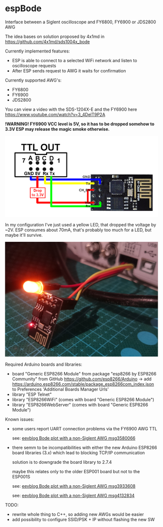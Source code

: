 # espBode
Interface between a Siglent oscilloscope and FY6800, FY6900 or JDS2800 AWG

The idea bases on solution proposed by 4x1md in https://github.com/4x1md/sds1004x_bode

Currently implemented features:
 - ESP is able to connect to a selected WiFi network and listen to oscilloscope requests
 - After ESP sends request to AWG it waits for confirmation

Currently supported AWG's:
 - FY6800
 - FY6900
 - JDS2800

You can view a video with the SDS-1204X-E and the FY6900 here https://www.youtube.com/watch?v=3_4DelT9P2A

**!WARNING! FY6900 VCC level is 5V, so it has to be dropped somehow to 3.3V ESP may release the magic smoke otherwise.**

![image test](img/connection.png)

In my configuration I've just used a yellow LED, that dropped the voltage by ~2V.
ESP consumes about 70mA, that's probably too much for a LED, but maybe it'll survive.

![image LED](img/espLed.jpg)


Required Arduino boards and libraries:
 - board "Generic ESP8266 Module" from package "esp8266 by ESP8266 Community" from GitHub https://github.com/esp8266/Arduino -> add https://arduino.esp8266.com/stable/package_esp8266com_index.json to Preferences 'Additional Boards Manager Urls'
 - library "ESP Telnet"
 - library "ESP8266WiFi" (comes with board "Generic ESP8266 Module")
 - library "ESP8266WebServer" (comes with board "Generic ESP8266 Module")


Known issues:
 - some users report UART connection problems via the FY6900 AWG TTL

   see: [eevblog Bode plot with a non-Siglent AWG msg3580066](https://www.eevblog.com/forum/testgear/siglent-sds1104x-e-and-sds1204x-e-bode-plot-with-non-siglent-awg/msg3580066/#msg3580066)
 
 - there semm to be incompatibilities with either the new Arduino ESP8266 board libraries (3.x) which lead to blocking TCP/IP communication

   solution is to downgrade the board library to 2.7.4
   
   maybe this relates only to the older ESP001 board but not to the ESP001S
   
   see: [eevblog Bode plot with a non-Siglent AWG msg3933608](https://www.eevblog.com/forum/testgear/siglent-sds1104x-e-and-sds1204x-e-bode-plot-with-non-siglent-awg/msg3933608/#msg3933608)

   see: [eevblog Bode plot with a non-Siglent AWG msg4132834](https://www.eevblog.com/forum/testgear/siglent-sds1104x-e-and-sds1204x-e-bode-plot-with-non-siglent-awg/msg4132834/?PHPSESSID=p0v329ju951nur8mkqmoq9ps18#msg4132834)


TODO:
 - rewrite whole thing to C++, so adding new AWGs would be easier
 - add possibility to configure SSID/PSK + IP without flashing the new SW
